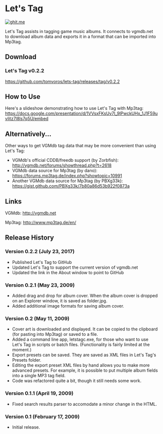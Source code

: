 # Let's Tag

[![ghit.me](https://ghit.me/badge.svg?repo=tomvoros/lets-tag)](https://ghit.me/repo/tomvoros/lets-tag)

Let's Tag assists in tagging game music albums.  It connects to vgmdb.net to download album data and exports it in a format that can be imported into Mp3tag.

## Download

### Let's Tag v0.2.2
https://github.com/tomvoros/lets-tag/releases/tag/v0.2.2

## How to Use

Here's a slideshow demonstrating how to use Let's Tag with Mp3tag:
https://docs.google.com/presentation/d/1VVsxFKsUv7I_9lPwckUHx_1J1F59uvIitz7l8ls7q5U/embed

## Alternatively...

Other ways to get VGMdb tag data that may be more convenient than using Let's Tag:
* VGMdb's official CDDB/freedb support (by Zorbfish): http://vgmdb.net/forums/showthread.php?t=2618
* VGMdb data source for Mp3tag (by dano): https://forums.mp3tag.de/index.php?showtopic=10991
* Another VGMdb data source for Mp3tag (by PBXg33k): https://gist.github.com/PBXg33k/7b80a86d53b922f0873a

## Links

VGMdb:
http://vgmdb.net

Mp3tag:
http://www.mp3tag.de/en/

## Release History

### Version 0.2.2 (July 23, 2017)
* Published Let's Tag to GitHub
* Updated Let's Tag to support the current version of vgmdb.net
* Updated the link in the About window to point to GitHub

### Version 0.2.1 (May 23, 2009)
* Added drag and drop for album cover.  When the album cover is dropped on an Explorer window, it is saved as folder.jpg.
* Added additional image formats for saving album cover.

### Version 0.2 (May 11, 2009)
* Cover art is downloaded and displayed. It can be copied to the clipboard (for pasting into Mp3tag) or saved to a file.
* Added a command line app, letstagc.exe, for those who want to use Let's Tag in scripts or batch files. (Functionality is fairly limited at the moment.)
* Export presets can be saved. They are saved as XML files in Let's Tag's Presets folder.
* Editing the export preset XML files by hand allows you to make more advanced presets. For example, it is possible to put multiple album fields into a single MP3 tag field.
* Code was refactored quite a bit, though it still needs some work.

### Version 0.1.1 (April 19, 2009)
* Fixed search results parser to accomodate a minor change in the HTML.

### Version 0.1 (February 17, 2009)
* Initial release.
